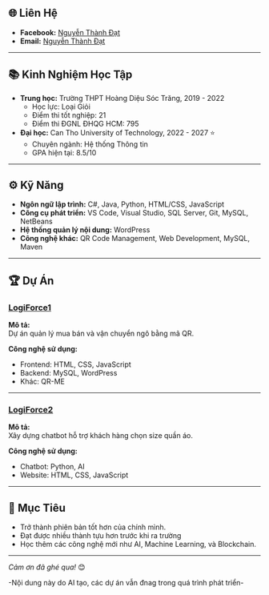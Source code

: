 ## 🌐 Liên Hệ
- **Facebook:** [Nguyễn Thành Đạt](https://www.facebook.com/dat.n.st.2004)
- **Email:** [Nguyễn Thành Đạt](ntdathttt2211003@student.ctuet.edu.vn)

---

## 📚 Kinh Nghiệm Học Tập
- **Trung học:** Trường THPT Hoàng Diệu Sóc Trăng, 2019 - 2022
  - Học lực: Loại Giỏi
  - Điểm thi tốt nghiệp: 21
  - Điểm thi ĐGNL ĐHQG HCM: 795
- **Đại học:** Can Tho University of Technology, 2022 - 2027 ⭐
  - Chuyên ngành: Hệ thống Thông tin  
  - GPA hiện tại: 8.5/10

---

## ⚙️ Kỹ Năng
- **Ngôn ngữ lập trình:** C#, Java, Python, HTML/CSS, JavaScript
- **Công cụ phát triển:** VS Code, Visual Studio, SQL Server, Git, MySQL, NetBeans
- **Hệ thống quản lý nội dung:** WordPress
- **Công nghệ khác:** QR Code Management, Web Development, MySQL, Maven

---

## 🏆 Dự Án
### [LogiForce1]()
**Mô tả:**  
Dự án quản lý mua bán và vận chuyển ngô bằng mã QR.

**Công nghệ sử dụng:**  
- Frontend: HTML, CSS, JavaScript
- Backend: MySQL, WordPress
- Khác: QR-ME

---

### [LogiForce2]()
**Mô tả:**  
Xây dựng chatbot hỗ trợ khách hàng chọn size quần áo.

**Công nghệ sử dụng:**  
- Chatbot: Python, AI
- Website: HTML, CSS, JavaScript

---

## 🎯 Mục Tiêu
- Trở thành phiên bản tốt hơn của chính mình.
- Đạt được nhiều thành tựu hơn trước khi ra trường
- Học thêm các công nghệ mới như AI, Machine Learning, và Blockchain.

---

*Cảm ơn đã ghé qua!* 😊

-Nội dung này do AI tạo, các dự án vẫn đnag trong quá trình phát triển-
